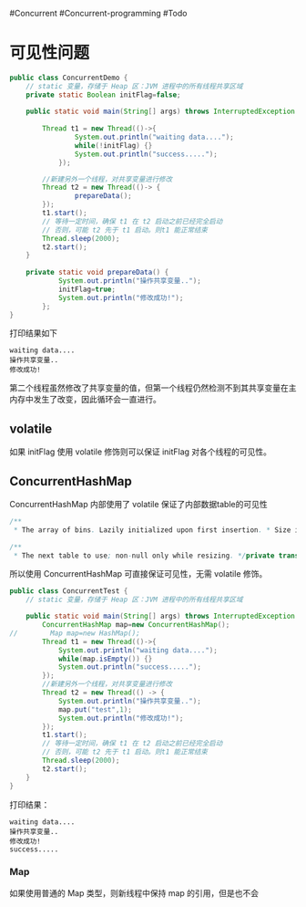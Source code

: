 #Concurrent #Concurrent-programming #Todo 

# 可见性问题
```java
public class ConcurrentDemo {
    // static 变量，存储于 Heap 区：JVM 进程中的所有线程共享区域
	private static Boolean initFlag=false;
	
	public static void main(String[] args) throws InterruptedException {
		
		Thread t1 = new Thread(()->{
				System.out.println("waiting data....");
				while(!initFlag) {}
				System.out.println("success.....");	
			});

		//新建另外一个线程，对共享变量进行修改
		Thread t2 = new Thread(()-> {
				prepareData();				
		});
		t1.start();
		// 等待一定时间，确保 t1 在 t2 启动之前已经完全启动
		// 否则，可能 t2 先于 t1 启动。则t1 能正常结束
		Thread.sleep(2000);
		t2.start();
	}
	
	private static void prepareData() {
			System.out.println("操作共享变量..");
			initFlag=true;
			System.out.println("修改成功!");
		};
}
```

打印结果如下

```
waiting data....
操作共享变量..
修改成功!
```

第二个线程虽然修改了共享变量的值，但第一个线程仍然检测不到其共享变量在主内存中发生了改变，因此循环会一直进行。

## volatile
如果  initFlag 使用 volatile 修饰则可以保证 initFlag 对各个线程的可见性。

## ConcurrentHashMap
ConcurrentHashMap 内部使用了 volatile 保证了内部数据table的可见性

```java
/**  
 * The array of bins. Lazily initialized upon first insertion. * Size is always a power of two. Accessed directly by iterators. */transient volatile Node<K,V>[] table;  
  
/**  
 * The next table to use; non-null only while resizing. */private transient volatile Node<K,V>[] nextTable;
```

所以使用 ConcurrentHashMap 可直接保证可见性，无需 volatile 修饰。

```java
public class ConcurrentTest {
    // static 变量，存储于 Heap 区：JVM 进程中的所有线程共享区域

    public static void main(String[] args) throws InterruptedException {
        ConcurrentHashMap map=new ConcurrentHashMap();
//        Map map=new HashMap();
        Thread t1 = new Thread(()->{
            System.out.println("waiting data....");
            while(map.isEmpty()) {}
            System.out.println("success.....");
        });
        //新建另外一个线程，对共享变量进行修改
        Thread t2 = new Thread(() -> {
            System.out.println("操作共享变量..");
            map.put("test",1);
            System.out.println("修改成功!");
        });
        t1.start();
        // 等待一定时间，确保 t1 在 t2 启动之前已经完全启动
		// 否则，可能 t2 先于 t1 启动。则t1 能正常结束
        Thread.sleep(2000);
        t2.start();
    }
}
```

打印结果：
```
waiting data....
操作共享变量..
修改成功!
success.....
```

### Map
如果使用普通的 Map 类型，则新线程中保持 map 的引用，但是也不会